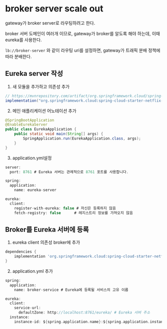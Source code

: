 # broker server scale out
gateway가 broker server로 라우팅하려고 한다.

broker 서버 도메인이 여러개 이므로, gateway가 broker를 알도록 해야 하는데, 이때 eureka를 사용한다.

`lb://broker-server` 와 같이 라우팅 uri를 설정하면, gateway가 트래픽 분배 정책에 따라 분배한다.

## Eureka server 작성
1. 새 모듈을 추가하고 의존성 추가
```groovy
// https://mvnrepository.com/artifact/org.springframework.cloud/spring-cloud-starter-netflix-eureka-server
implementation("org.springframework.cloud:spring-cloud-starter-netflix-eureka-server:4.3.0")
```

2. 메인 애플리케이션 어노테이션 추가
```java
@SpringBootApplication
@EnableEurekaServer
public class EurekaApplication {
	public static void main(String[] args) {
		SpringApplication.run(EurekaApplication.class, args);
	}
}
```
3. application.yml설정
```groovy
server:
  port: 8761 # Eureka 서버는 관례적으로 8761 포트를 사용합니다.

spring:
  application:
    name: eureka-server

eureka:
  client:
    register-with-eureka: false # 자신은 등록하지 않음
    fetch-registry: false      # 레지스트리 정보를 가져오지 않음
```
## Broker를 Eureka 서버에 등록
1. eureka client 의존성 broker에 추가
```groovy
dependencies {
    implementation 'org.springframework.cloud:spring-cloud-starter-netflix-eureka-client'
}
```
2. application.yml 추가
```groovy
spring:
  application:
    name: broker-service # Eureka에 등록될 서비스의 고유 이름

eureka:
  client:
    service-url:
      defaultZone: http://localhost:8761/eureka/ # Eureka 서버 주소
  instance:
    instance-id: ${spring.application.name}:${spring.application.instance_id:${random.value}}
```